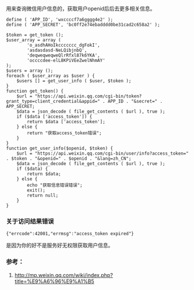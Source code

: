 <!--
#post_id:2806
#status:publish
#title: 140403 微信服务号查询用户信息demo
-->

用来查询微信用户信息的，获取用户openid后后去更多相关信息。

	define ( 'APP_ID', 'wxccccf7a6gggg4e2' );
	define ( 'APP_SECRET', 'bc0ff2e74ebadddd0be31cad2c658a2' );

	$token = get_token ();
	$user_array = array (
			'o_asdhAHoIkccccccc_dgFokI',
			'asdasdasd-NeLQibjnbQ',
			'deqweqweqweQlrRfxl87k6YKA',
			'occccdee-elL8KPiVEeZwelNhmAY' 
	);
	$users = array ();
	foreach ( $user_array as $user ) {
		$users [] = get_user_info ( $user, $token );
	}
	function get_token() {
		$url = "https://api.weixin.qq.com/cgi-bin/token?grant_type=client_credential&appid=" . APP_ID . "&secret=" . APP_SECRET;
		$data = json_decode ( file_get_contents ( $url ), true );
		if ($data ['access_token']) {
			return $data ['access_token'];
		} else {
			return "获取access_token错误";
		}
	}
	function get_user_info($openid, $token) {
		$url = "https://api.weixin.qq.com/cgi-bin/user/info?access_token=" . $token . "&openid=" . $openid . "&lang=zh_CN";
		$data = json_decode ( file_get_contents ( $url ), true );
		if ($data) {
			return $data;
		} else {
			echo "获取信息错误错误";
			exit();
			return null;
		}
	}

### 关于访问结果错误

	{"errcode":42001,"errmsg":"access_token expired"}

是因为你的好不是服务好无权限获取用户信息。


### 参考：

1. http://mp.weixin.qq.com/wiki/index.php?title=%E9%A6%96%E9%A1%B5
